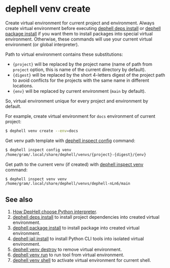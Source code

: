 # dephell venv create

Create virtual environment for current project and environment. Always create virtual environment before executing [dephell deps install](cmd-deps-install) or [dephell package install](cmd-package-install) if you want them to install packages into special virtual environment. Otherwise, these commands will use your current virtual environment (or global interpreter).

Path to virtual environment contains these substitutions:

+ `{project}` will be replaced by the project name (name of path from `project` option, this is name of the current directory by default).
+ `{digest}` will be replaced by the short 4-letters digest of the project path to avoid conflicts for the projects with the same name in different locations.
+ `{env}` will be replaced by current environment (`main` by default).

So, virtual environment unique for every project and environment by default.

For example, create virtual environment for `docs` environment of current project:

```bash
$ dephell venv create --env=docs
```

Get venv path template with [dephell inspect config](cmd-inspect-config) command:

```bash
$ dephell inspect config venv
/home/gram/.local/share/dephell/venvs/{project}-{digest}/{env}
```

Get path to the current venv (if created) with [dephell inspect venv](cmd-inspect-venv) command:

```bash
$ dephell inspect venv venv
/home/gram/.local/share/dephell/venvs/dephell-nLn6/main
```

## See also

1. [How DepHell choose Python interpreter](python-lookup).
1. [dephell deps install](cmd-deps-install) to install project dependencies into created virtual environment.
1. [dephell package install](cmd-package-install) to install package into created virtual environment.
1. [dephell jail install](cmd-jail-install) to install Python CLI tools into isolated virtual environment.
1. [dephell venv destroy](cmd-venv-destroy) to remove virtual environment.
1. [dephell venv run](cmd-venv-run) to run tool from virtual environment.
1. [dephell venv shell](cmd-venv-shell) to activate virtual environment for current shell.
